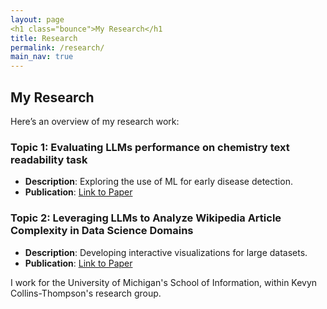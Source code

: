 ```yaml
---
layout: page
<h1 class="bounce">My Research</h1
title: Research
permalink: /research/
main_nav: true
---
```


## My Research

Here’s an overview of my research work:

### Topic 1: Evaluating LLMs performance on chemistry text readability task
- **Description**: Exploring the use of ML for early disease detection.
- **Publication**: [Link to Paper](#)

### Topic 2: Leveraging LLMs to Analyze Wikipedia Article Complexity in Data Science Domains
- **Description**: Developing interactive visualizations for large datasets.
- **Publication**: [Link to Paper](#)

I work for the University of Michigan's School of Information, within Kevyn Collins-Thompson's research group.
